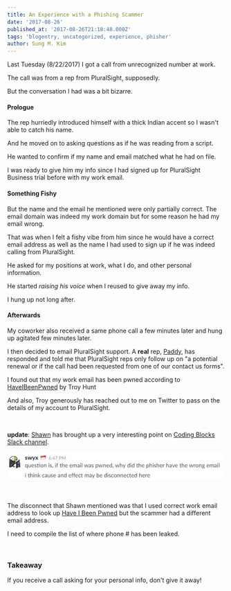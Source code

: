 ```yaml
---
title: An Experience with a Phishing Scammer
date: '2017-08-26'
published_at: '2017-08-26T21:18:48.000Z'
tags: 'blogentry, uncategorized, experience, phisher'
author: Sung M. Kim
---
```


Last Tuesday (8/22/2017) I got a call from unrecognized number at work.

The call was from a rep from PluralSight, supposedly.

But the conversation I had was a bit bizarre.

#### Prologue

The rep hurriedly introduced himself with a thick Indian accent so I wasn't able to catch his name.

And he moved on to asking questions as if he was reading from a script.

He wanted to confirm if my name and email matched what he had on file.

I was ready to give him my info since I had signed up for PluralSight Business trial before with my work email.

#### Something Fishy

But the name and the email he mentioned were only partially correct. The email domain was indeed my work domain but for some reason he had my email wrong.

That was when I felt a fishy vibe from him since he would have a correct email address as well as the name I had used to sign up if he was indeed calling from PluralSight.

He asked for my positions at work, what I do, and other personal information.

He started _raising his voice_ when I reused to give away my info.

I hung up not long after.

#### Afterwards

My coworker also received a same phone call a few minutes later and hung up agitated few minutes later.

I then decided to email PluralSight support. A **real** rep, [Paddy](https://twitter.com/pluralsghtpaddy), has responded and told me that PluralSight reps only follow up on "a potential renewal or if the call had been requested from one of our contact us forms".

I found out that my work email has been pwned according to [HaveIBeenPwned](https://haveibeenpwned.com/) by Troy Hunt

And also, Troy generously has reached out to me on Twitter to pass on the details of my account to PluralSight.

 

**update**: [Shawn](http://swyx.io/) has brought up a very interesting point on [Coding Blocks Slack channel](https://www.codingblocks.net/slack/).

![](./images/swyx-comment.jpg)

 

The disconnect that Shawn mentioned was that I used correct work email address to look up [Have I Been Pwned](https://haveibeenpwned.com/) but the scammer had a different email address.

I need to compile the list of where phone # has been leaked.

 

### Takeaway

If you receive a call asking for your personal info, don't give it away!

